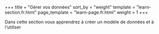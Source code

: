 +++
title = "Gérer vos données"
sort_by = "weight"
template = "learn-section.fr.html"
page_template = "learn-page.fr.html"
weight = 1
+++

Dans cette section vous apprendrez à créer un modèle de données et à l'utiliser